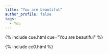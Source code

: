 ```yaml
---
title: "You are beautiful"
author_profile: false
tags:
  - You
---
```


{% include cue.html cue="You are beautiful" %}

{% include cc0.html %}